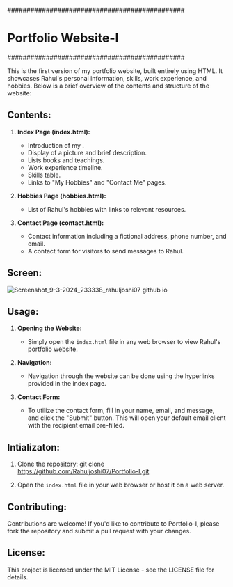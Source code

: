 ##############################################
#    Portfolio Website-I #
##############################################

This is the first version of my portfolio website, built entirely using HTML. It showcases Rahul's personal information, skills, work experience, and hobbies. Below is a brief overview of the contents and structure of the website:

## Contents:

1. **Index Page (index.html):**
   - Introduction of my .
   - Display of a picture and brief description.
   - Lists books and teachings.
   - Work experience timeline.
   - Skills table.
   - Links to "My Hobbies" and "Contact Me" pages.

2. **Hobbies Page (hobbies.html):**
   - List of Rahul's hobbies with links to relevant resources.

3. **Contact Page (contact.html):**
   - Contact information including a fictional address, phone number, and email.
   - A contact form for visitors to send messages to Rahul.

## Screen:
![Screenshot_9-3-2024_233338_rahuljoshi07 github io](https://github.com/Rahuljoshi07/Portfolio-I/assets/86591216/c6260dad-08ab-4f93-9f6e-c8e8189312d1)


## Usage:

1. **Opening the Website:**
   - Simply open the `index.html` file in any web browser to view Rahul's portfolio website.

2. **Navigation:**
   - Navigation through the website can be done using the hyperlinks provided in the index page.

3. **Contact Form:**
   - To utilize the contact form, fill in your name, email, and message, and click the "Submit" button. This will open your default email client with the recipient email pre-filled.
  
## Intializaton:

1. Clone the repository: git clone https://github.com/Rahuljoshi07/Portfolio-I.git

2. Open the `index.html` file in your web browser or host it on a web server.



## Contributing:

Contributions are welcome! If you'd like to contribute to Portfolio-I, please fork the repository and submit a pull request with your changes.

## License:

This project is licensed under the MIT License - see the LICENSE file for details.
